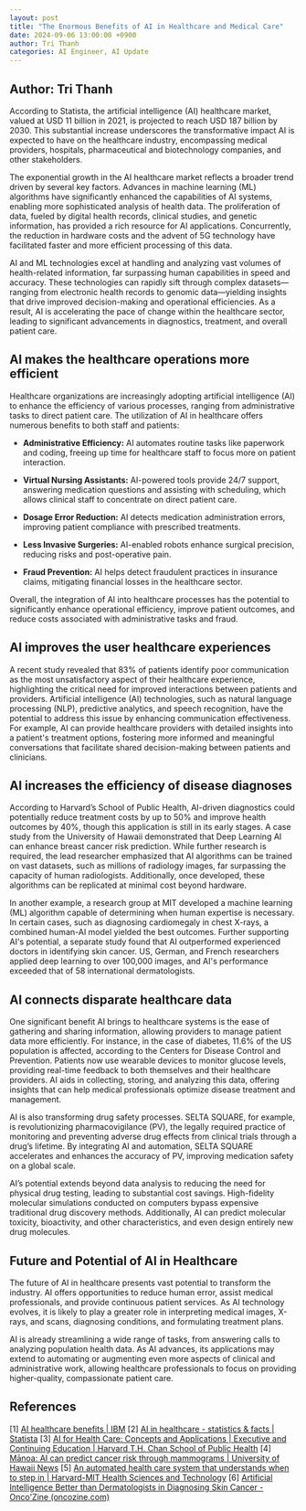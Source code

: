```yaml
---
layout: post
title: "The Enormous Benefits of AI in Healthcare and Medical Care"
date: 2024-09-06 13:00:00 +0900
author: Tri Thanh
categories: AI Engineer, AI Update
---
```


## Author: Tri Thanh

According to Statista, the artificial intelligence (AI) healthcare market, valued at USD 11 billion in 2021, is projected to reach USD 187 billion by 2030. This substantial increase underscores the transformative impact AI is expected to have on the healthcare industry, encompassing medical providers, hospitals, pharmaceutical and biotechnology companies, and other stakeholders.

The exponential growth in the AI healthcare market reflects a broader trend driven by several key factors. Advances in machine learning (ML) algorithms have significantly enhanced the capabilities of AI systems, enabling more sophisticated analysis of health data. The proliferation of data, fueled by digital health records, clinical studies, and genetic information, has provided a rich resource for AI applications. Concurrently, the reduction in hardware costs and the advent of 5G technology have facilitated faster and more efficient processing of this data.

AI and ML technologies excel at handling and analyzing vast volumes of health-related information, far surpassing human capabilities in speed and accuracy. These technologies can rapidly sift through complex datasets—ranging from electronic health records to genomic data—yielding insights that drive improved decision-making and operational efficiencies. As a result, AI is accelerating the pace of change within the healthcare sector, leading to significant advancements in diagnostics, treatment, and overall patient care.

## AI makes the healthcare operations more efficient

Healthcare organizations are increasingly adopting artificial intelligence (AI) to enhance the efficiency of various processes, ranging from administrative tasks to direct patient care. The utilization of AI in healthcare offers numerous benefits to both staff and patients:

-   **Administrative Efficiency:** AI automates routine tasks like paperwork and coding, freeing up time for healthcare staff to focus more on patient interaction.
   
-   **Virtual Nursing Assistants:** AI-powered tools provide 24/7 support, answering medication questions and assisting with scheduling, which allows clinical staff to concentrate on direct patient care.
   
-   **Dosage Error Reduction:** AI detects medication administration errors, improving patient compliance with prescribed treatments.
   
-   **Less Invasive Surgeries:** AI-enabled robots enhance surgical precision, reducing risks and post-operative pain.
   
-   **Fraud Prevention:** AI helps detect fraudulent practices in insurance claims, mitigating financial losses in the healthcare sector.

Overall, the integration of AI into healthcare processes has the potential to significantly enhance operational efficiency, improve patient outcomes, and reduce costs associated with administrative tasks and fraud.


## AI improves the user healthcare experiences

A recent study revealed that 83% of patients identify poor communication as the most unsatisfactory aspect of their healthcare experience, highlighting the critical need for improved interactions between patients and providers. Artificial intelligence (AI) technologies, such as natural language processing (NLP), predictive analytics, and speech recognition, have the potential to address this issue by enhancing communication effectiveness. For example, AI can provide healthcare providers with detailed insights into a patient's treatment options, fostering more informed and meaningful conversations that facilitate shared decision-making between patients and clinicians.

## AI increases the efficiency of disease diagnoses

According to Harvard’s School of Public Health, AI-driven diagnostics could potentially reduce treatment costs by up to 50% and improve health outcomes by 40%, though this application is still in its early stages. A case study from the University of Hawaii demonstrated that Deep Learning AI can enhance breast cancer risk prediction. While further research is required, the lead researcher emphasized that AI algorithms can be trained on vast datasets, such as millions of radiology images, far surpassing the capacity of human radiologists. Additionally, once developed, these algorithms can be replicated at minimal cost beyond hardware.

In another example, a research group at MIT developed a machine learning (ML) algorithm capable of determining when human expertise is necessary. In certain cases, such as diagnosing cardiomegaly in chest X-rays, a combined human-AI model yielded the best outcomes. Further supporting AI's potential, a separate study found that AI outperformed experienced doctors in identifying skin cancer. US, German, and French researchers applied deep learning to over 100,000 images, and AI's performance exceeded that of 58 international dermatologists.

## AI connects disparate healthcare data

One significant benefit AI brings to healthcare systems is the ease of gathering and sharing information, allowing providers to manage patient data more efficiently. For instance, in the case of diabetes, 11.6% of the US population is affected, according to the Centers for Disease Control and Prevention. Patients now use wearable devices to monitor glucose levels, providing real-time feedback to both themselves and their healthcare providers. AI aids in collecting, storing, and analyzing this data, offering insights that can help medical professionals optimize disease treatment and management.

AI is also transforming drug safety processes. SELTA SQUARE, for example, is revolutionizing pharmacovigilance (PV), the legally required practice of monitoring and preventing adverse drug effects from clinical trials through a drug’s lifetime. By integrating AI and automation, SELTA SQUARE accelerates and enhances the accuracy of PV, improving medication safety on a global scale.

AI’s potential extends beyond data analysis to reducing the need for physical drug testing, leading to substantial cost savings. High-fidelity molecular simulations conducted on computers bypass expensive traditional drug discovery methods. Additionally, AI can predict molecular toxicity, bioactivity, and other characteristics, and even design entirely new drug molecules.


## Future and Potential of AI in Healthcare

The future of AI in healthcare presents vast potential to transform the industry. AI offers opportunities to reduce human error, assist medical professionals, and provide continuous patient services. As AI technology evolves, it is likely to play a greater role in interpreting medical images, X-rays, and scans, diagnosing conditions, and formulating treatment plans.

AI is already streamlining a wide range of tasks, from answering calls to analyzing population health data. As AI advances, its applications may extend to automating or augmenting even more aspects of clinical and administrative work, allowing healthcare professionals to focus on providing higher-quality, compassionate patient care.

## References

<a id="1">[1]</a> [AI healthcare benefits | IBM](https://www.ibm.com/think/insights/ai-healthcare-benefits)
<a id="2">[2]</a> [AI in healthcare - statistics & facts | Statista](https://www.statista.com/topics/10011/ai-in-healthcare/#editorsPicks)
<a id="3">[3]</a> [AI for Health Care: Concepts and Applications | Executive and Continuing Education | Harvard T.H. Chan School of Public Health](https://www.hsph.harvard.edu/ecpe/programs/ai-for-health-care-concepts-and-applications/?gclid=cjwkcajwx46tbhbheiwara_djpivzt43u3rvveax4p7j3gjz4rknn-99z-4adr_3cniltlqubnkrdbocqi0qavd_bwe)
<a id="4">[4]</a> [Mānoa: AI can predict cancer risk through mammograms | University of Hawaii News](https://manoa.hawaii.edu/news/article.php?aId=11568)
<a id="5">[5]</a> [An automated health care system that understands when to step in | Harvard-MIT Health Sciences and Technology](https://hst.mit.edu/news-events/automated-health-care-system-understands-when-step)
<a id="6">[6]</a> [Artificial Intelligence Better than Dermatologists in Diagnosing Skin Cancer - Onco'Zine (oncozine.com)](https://www.oncozine.com/artificial-intelligence-better-dermatologists-diagnosing-skin-cancer/)